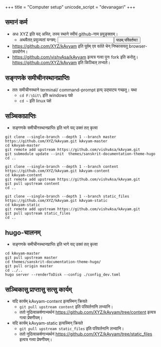 +++
title = "Computer setup"
unicode_script = "devanagari"
+++

## समानं कर्म
- अधः XYZ इति यद् अस्ति, तस्य स्थाने स्वीयं github-नाम प्रयुङ्क्ताम्।
  - अथवैतत् प्रयुज्यतां यन्त्रम्: <input id="input_githubUserId"></input><button id="transformId">पाठम् परिवर्तय!!</button>
- https://github.com/XYZ/kAvyam इति पूर्वम् एव वर्तते चेन् निष्कासयतु browser-उपयोगेन।
- https://github.com/vishvAsa/kAvyam इत्यत्र गत्वा पुनः fork इति करोतु। https://github.com/XYZ/kAvyam इति किञ्चिल् लभ्यते।

## सङ्गणके समीचीनस्थानप्राप्तिः
- ततः समीचीनस्थाने terminal/ command-prompt इत्य् उद्घाट्य गच्छतु। यथा
  - `cd F:\Git\` इति windows पक्षे
  - `cd ~` इति linux पक्षे

## सञ्चिकाप्राप्तिः
- सङ्गणके समीचीनस्थानप्राप्तिः इति भागे यद् उक्तं तत् कृत्वा

```
git clone --single-branch --depth 1 --branch master https://github.com/XYZ/kAvyam.git kAvyam-master
cd kAvyam-master
git remote add upstream https://github.com/vishvAsa/kAvyam.git
git submodule update --init  themes/sanskrit-documentation-theme-hugo
cd ..

git clone --single-branch --depth 1 --branch content https://github.com/XYZ/kAvyam.git kAvyam-content
cd kAvyam-content
git remote add upstream https://github.com/vishvAsa/kAvyam.git
git pull upstream content
cd ..

git clone --single-branch --depth 1 --branch static_files https://github.com/XYZ/kAvyam.git kAvyam-static
cd kAvyam-static
git remote add upstream https://github.com/vishvAsa/kAvyam.git
git pull upstream static_files
cd ..
```

## hugo-चालनम्
- सङ्गणके समीचीनस्थानप्राप्तिः इति भागे यद् उक्तं तत् कृत्वा

```
cd kAvyam-master
git pull upstream master
cd themes/sanskrit-documentation-theme-hugo/
git pull origin master
cd ../.. 
hugo server --renderToDisk --config ./config_dev.toml
```

## सञ्चिकासु प्राप्तासु सत्सु कार्यम्
- यदि कार्यम् kAvyam-content इत्यस्मिन् क्रियते
    - `git pull upstream content` इति परिवर्तनानि लभ्यानि।
    - ततो नुदित्वाकर्षणाभ्यर्थनं https://github.com/XYZ/kAvyam/tree/content इत्यत्र गत्वा प्रेषणीयम्।
- यदि कार्यम् kAvyam-static इत्यस्मिन् क्रियते
    - `git pull upstream static_files` इति परिवर्तनानि लभ्यानि।
    - ततो नुदित्वाकर्षणाभ्यर्थनं https://github.com/XYZ/kAvyam/tree/static_files इत्यत्र गत्वा प्रेषणीयम्।

<script>
module_uiLib.replaceWithQueryParam("githubUserId", /XYZ(?=[^'’])/g);

document.getElementById("transformId").onclick = function(e) {
  let userId = document.getElementById("input_githubUserId").value;
  console.log(userId);
  module_main.default.query.setParamAndGo("githubUserId", userId);
};
</script>